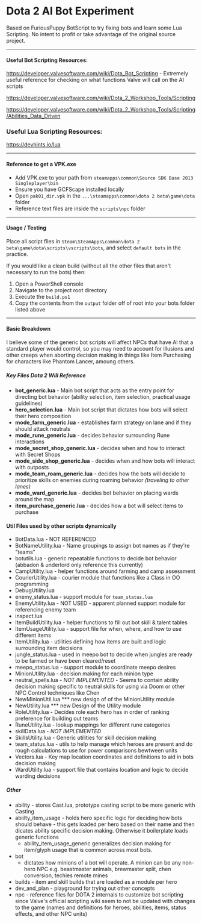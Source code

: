 # Dota 2 AI Bot Experiment
Based on FuriousPuppy BotScript to try fixing bots and learn some Lua Scripting. No intent to profit or take advantage of the original source project.

----
#### Useful Bot Scripting Resources:
https://developer.valvesoftware.com/wiki/Dota_Bot_Scripting - Extremely useful reference for checking on what functions Valve will call on the AI scripts

https://developer.valvesoftware.com/wiki/Dota_2_Workshop_Tools/Scripting

https://developer.valvesoftware.com/wiki/Dota_2_Workshop_Tools/Scripting/Abilities_Data_Driven

### Useful Lua Scripting Resources:
https://devhints.io/lua

---
#### Reference to get a VPK.exe

* Add VPK.exe to your path from  `steamapps\common\Source SDK Base 2013 Singleplayer\bin`
* Ensure you have GCFScape installed locally
* Open `pak01_dir.vpk` in the `...\steamapps\common\dota 2 beta\game\dota` folder
* Reference text files are inside the `scripts\npc` folder

---
#### Usage / Testing
Place all script files in `Steam\SteamApps\common\dota 2 beta\game\dota\scripts\vscripts\bots`, and select `default bots` in the practice.

If you would like a clean build (without all the other files that aren't necessary to run the bots) then:
1. Open a PowerShell console
2. Navigate to the project root directory
3. Execute the `build.ps1`
4. Copy the contents from the `output` folder off of root into your bots folder listed above

---
#### Basic Breakdown
I believe some of the generic bot scripts will affect NPCs that have AI that a standard player would control, so you may need to account for illusions and other creeps when aborting decision making in things like Item Purchasing for characters like Phantom Lancer, amoung others.

##### Key Files Dota 2 Will Reference
* **bot_generic.lua** -  Main bot script that acts as the entry point for directing bot behavior (ability selection, item selection, practical usage guidelines)
* **hero_selection.lua** - Main bot script that dictates how bots will select their hero composition
* **mode_farm_generic.lua** - establishes farm strategy on lane and if they should attack neutrals
* **mode_rune_generic.lua** - decides behavior surrounding Rune interactions
* **mode_secret_shop_generic.lua** - decides when and how to interact with Secret Shops
* **mode_side_shop_generic.lua** - decides when and how bots will interact with outposts
* **mode_team_roam_generic.lua** - decides how the bots will decide to prioritize skills on enemies during roaming behavior *(traveling to other lanes)*
* **mode_ward_generic.lua** - decides bot behavior on placing wards around the map
* **item_purchase_generic.lua**  - decides how a bot will select items to purchase 

#### Util Files used by other scripts dynamically
* BotData.lua - NOT REFERENCED
* BotNameUtility.lua - Name groupings to assign bot names as if they're "teams"
* botutils.lua - generic repeatable functions to decide bot behavior (abbadon & underlord only reference this currently)
* CampUtility.lua - helper functions around farming and camp assessment
* CourierUtility.lua - courier module that functions like a Class in OO programming
* DebugUtility.lua
* enemy_status.lua - support module for `team_status.lua`
* EnemyUtility.lua - NOT USED - apparent planned support module for referencing enemy team
* inspect.lua
* ItemBuildUtility.lua - helper functions to fill out bot skill & talent tables
* ItemUsageUtility.lua - support file for when, where, and how to use different items
* ItemUtility.lua - utilities defining how items are built and logic surrounding item decisions
* jungle_status.lua - used in meepo bot to decide when jungles are ready to be farmed or have been cleared/reset
* meepo_status.lua - support module to coordinate meepo desires
* MinionUtility.lua - decision making for each minion type
* neutral_spells.lua - *NOT IMPLEMENTED* - Seems to contain ability decision making specific to neutral skills for using via Doom or other NPC Control techniques like Chen
* NewMinionUtil.lua *** new design of of the MinionUtility module
* NewUtility.lua *** new Design of the Utility module
* RoleUtility.lua - Decides role each hero has in order of ranking preference for building out teams
* RuneUtility.lua - lookup mappings for different rune categories
* skillData.lua - *NOT IMPLEMENTED*
* SkillsUtility.lua - Generic utilities for skill decision making
* team_status.lua - utils to help manage which heroes are present and do rough calculations to use for power comparisons bewtween units
* Vectors.lua - Key map location coordinates and definitions to aid in bots decision making
* WardUtility.lua - support file that contains location and logic to decide warding decisions

##### Other
* ability - stores Cast.lua, prototype casting script to be more generic with Casting
* abiilty_item_usage - holds hero specific logic for deciding how bots should behave - this gets loaded per hero based on their name and then dicates ability specific decision making. Otherwise it boilerplate loads generic functions
    * ability_item_usage_generic generalizes decision making for item/glyph usage that is common across most bots. 
* bot
    * dictates how minions of a bot will operate. A minion can be any non-hero NPC e.g. beastmaster animals, brewmaster split, chen conversion, techies remote mines
* builds - item and skill builds that are loaded as a module per hero
* dev_and_plan - playground for trying out other concepts
* npc - reference files for DOTA 2 internals to customize bot scripting since Valve's official scripting wiki seem to not be updated with changes to the game (names and definitions for heroes, abilities, items, status effects, and other NPC units)
